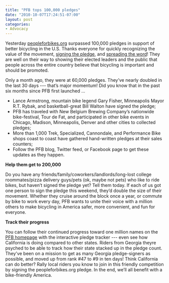 ```yaml
---
title: "PFB tops 100,000 pledges"
date: "2010-10-07T17:24:51-07:00"
layout: post
categories:
- Advocacy
---
```


Yesterday [peopleforbikes.org](https://peopleforbikes.org/) surpassed 100,000 pledges in support of better bicycling in the U.S. Thanks everyone for quickly recognizing the value of the movement, [signing the pledge](https://peopleforbikes.org/), and [spreading the word](https://peopleforbikes.org/)! They are well on their way to showing their elected leaders and the public that people across the entire country believe that bicycling is important and should be promoted.

Only a month ago, they were at 60,000 pledges. They’ve nearly doubled in the last 30 days --- that’s major momentum! Did you know that in the past six months since PFB first launched …

- Lance Armstrong, mountain bike legend Gary Fisher, Minneapolis Mayor R.T. Rybak, and basketball-great Bill Walton have signed the pledge;
- PFB has traveled with New Belgium Brewing Company’s nationwide bike-festival, Tour de Fat, and participated in other bike events in Chicago, Madison, Minneapolis, Denver and other cities to collected pledges;
- More than 1,000 Trek, Specialized, Cannondale, and Performance Bike shops coast to coast have gathered hand-written pledges at their sales counters;
- Follow the PFB blog, Twitter feed, or Facebook page to get these updates as they happen.

**Help them get to 200,000**

Do you have any friends/family/coworkers/landlords/long-lost college roommates/pizza delivery guys/pets (ok, maybe not pets) who like to ride bikes, but haven’t signed the pledge yet? Tell them today. If each of us got one person to sign the pledge this weekend, they’d double the size of their movement. Whether they cruise around the block once a year, or commute by bike to work every day, PFB wants to unite their voice with a million others to make bicycling in America safer, more convenient, and fun for everyone.

**Track their progress**

You can follow their continued progress toward one million names on the [PFB homepage](https://peopleforbikes.org/) with the interactive pledge tracker --- even see how California is doing compared to other states. Riders from Georgia theyre psyched to be able to track how their state stacked up in the pledge count. They’ve been on a mission to get as many Georgia pledge-signers as possible, and moved up from rank #47 to #9 in ten days! Think California can do better? Rally local riders you know to join in this friendly competition by signing the peopleforbikes.org pledge. In the end, we’ll all benefit with a bike-friendly America.